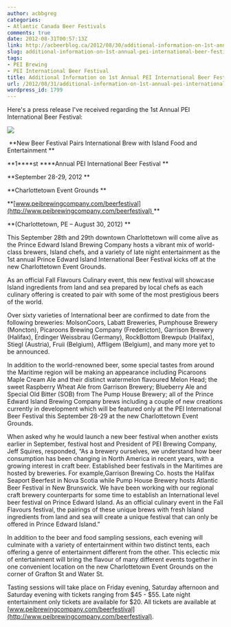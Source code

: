 ```yaml
---
author: acbbgreg
categories:
- Atlantic Canada Beer Festivals
comments: true
date: 2012-08-31T00:57:13Z
link: http://acbeerblog.ca/2012/08/30/additional-information-on-1st-annual-pei-international-beer-festival/
slug: additional-information-on-1st-annual-pei-international-beer-festival
tags:
- PEI Brewing
- PEI International Beer Festival
title: Additional Information on 1st Annual PEI International Beer Festival
url: /2012/08/31/additional-information-on-1st-annual-pei-international-beer-festival/
wordpress_id: 1799
---
```


Here's a press release I've received regarding the 1st Annual PEI International Beer Festival:

[![](http://acbeerblog.ca/wp-content/uploads/2012/08/pei-int-beer-festival-large.jpg)](http://acbeerblog.ca/wp-content/uploads/2012/08/pei-int-beer-festival-large.jpg)


 **New Beer Festival Pairs International Brew with Island Food and Entertainment **




**1****st ****Annual PEI International Beer Festival **




**September 28-29, 2012 **




**Charlottetown Event Grounds **




**[www.peibrewingcompany.com/beerfestival](http://www.peibrewingcompany.com/beerfestival) **




**(Charlottetown, PE – August 30, 2012) **







This September 28th and 29th downtown Charlottetown will come alive as the Prince Edward Island Brewing Company hosts a vibrant mix of world-class brewers, Island chefs, and a variety of late night entertainment as the 1st annual Prince Edward Island International Beer Festival kicks off at the new Charlottetown Event Grounds.







As an official Fall Flavours Culinary event, this new festival will showcase Island ingredients from land and sea prepared by local chefs as each culinary offering is created to pair with some of the most prestigious beers of the world.







Over sixty varieties of International beer are confirmed to date from the following breweries: MolsonCoors, Labatt Breweries, Pumphouse Brewery (Moncton), Picaroons Brewing Company (Fredericton), Garrison Brewery (Halifax), Erdinger Weissbrau (Germany), RockBottom Brewpub (Halifax), Stiegl (Austria), Fruii (Belgium), Affligem (Belgium), and many more yet to be announced.







In addition to the world-renowned beer, some special tastes from around the Maritime region will be making an appearance including Picaroons Maple Cream Ale and their distinct watermelon flavoured Melon Head; the sweet Raspberry Wheat Ale from Garrison Brewery; Blueberry Ale and Special Old Bitter (SOB) from The Pump House Brewery; all of the Prince Edward Island Brewing Company brews including a couple of new creations currently in development which will be featured only at the PEI International Beer Festival this September 28-29 at the new Charlottetown Event Grounds.







When asked why he would launch a new beer festival when another exists earlier in September, festival host and President of PEI Brewing Company, Jeff Squires, responded, “As a brewery ourselves, we understand how beer consumption has been changing in North America in recent years, with a growing interest in craft beer. Established beer festivals in the Maritimes are hosted by breweries. For example,Garrison Brewing Co. hosts the Halifax Seaport Beerfest in Nova Scotia while Pump House Brewery hosts Atlantic Beer Festival in New Brunswick. We have been working with our regional craft brewery counterparts for some time to establish an International level beer festival on Prince Edward Island. As an official culinary event in the Fall Flavours festival, the pairings of these unique brews with fresh Island ingredients from land and sea will create a unique festival that can only be offered in Prince Edward Island.”







In addition to the beer and food sampling sessions, each evening will culminate with a variety of entertainment within two distinct tents, each offering a genre of entertainment different from the other. This eclectic mix of entertainment will bring the flavour of many different events together in one convenient location on the new Charlottetown Event Grounds on the corner of Grafton St and Water St.







Tasting sessions will take place on Friday evening, Saturday afternoon and Saturday evening with tickets ranging from $45 - $55. Late night entertainment only tickets are available for $20. All tickets are available at [www.peibrewingcompany.com/beerfestival](http://www.peibrewingcompany.com/beerfestival).
